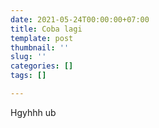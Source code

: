 ```yaml
---
date: 2021-05-24T00:00:00+07:00
title: Coba lagi
template: post
thumbnail: ''
slug: ''
categories: []
tags: []

---
```

Hgyhhh ub